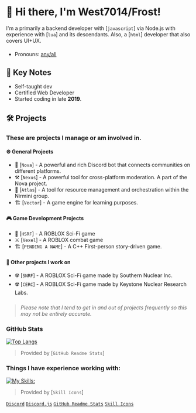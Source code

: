 # :wave: Hi there, I'm West7014/Frost!

I'm a primarily a backend developer with [`javascript`] via Node.js with experience with [`lua`] and its descendants. Also, a [`html`] developer that also covers UI+UX.
#### 
- Pronouns: [any/all](https://en.pronouns.page/@west7014)

## 📌 Key Notes

- Self-taught dev
- Certified Web Developer
- Started coding in late **2019**.

## 🛠️ Projects
### These are projects I manage or am involved in.
#### ⚙️ General Projects
- 🤖 [`Nova`] - A powerful and rich Discord bot that connects communities on different platforms.
- ⚒️ [`Nexus`] - A powerful tool for cross-platform moderation. A part of the Nova project.
- 🔗 [`Atlas`] - A tool for resource management and orchestration within the Nirmini group.
- 🏗 [`Vector`] - A game engine for learning purposes.
#### 🎮 Game Development Projects
- 🏢 [`HSRF`] - A ROBLOX Sci-Fi game
- ⚔️ [`Vexel`] - A ROBLOX combat game
- 🏗 [`PENDING A NAME`] - A C++ First-person story-driven game.
#### 📃 Other projects I work on
- ☢️ [`SNRF`] - A ROBLOX Sci-Fi game made by Southern Nuclear Inc.
- ☢️ [`CERC`] - A ROBLOX Sci-Fi game made by Keystone Nuclear Research Labs.

##### 
> *Please note that I tend to get in and out of projects frequently so this may not be entirely accurate.*

### GitHub Stats
[![Top Langs](https://github-readme-stats.vercel.app/api/top-langs/?username=thatWest7014&layout=donut)](https://github.com/anuraghazra/github-readme-stats)

> Provided by [`GitHub Readme Stats`]

### Things I have experience working with:
[![My Skills:](https://skillicons.dev/icons?i=js,html,css,azure,bash,bitbucket,blender,c,cpp,codepen,discord,bots,discordjs,docker,dotnet,electron,express,firebase,gcp,git,github,gitlab,ai,lua,md,mysql,nodejs,ps,php,pr,react,regex,unity,ts,unreal,vscode,windows)](https://skillicons.dev)

> Provided by [`Skill Icons`]

[`Discord`](https://discord.com/)
[`Discord.js`](https://discord.js.org/)
[`GitHub Readme Stats`](https://github.com/anuraghazra/github-readme-stats)
[`Skill Icons`](https://skillicons.dev)
